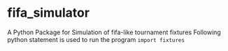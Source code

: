 # fifa_simulator
A Python Package for Simulation of fifa-like tournament fixtures  Following python statement is used to run the program ``` import fixtures ```
